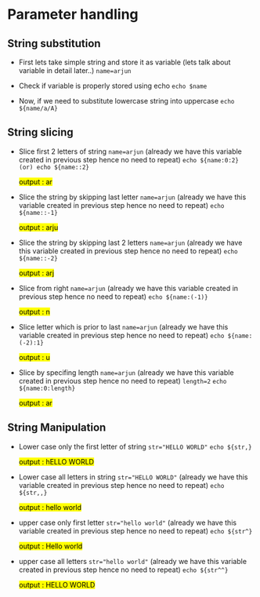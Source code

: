 # Parameter handling

## String substitution

- First lets take simple string and store it as variable (lets talk about variable in detail later..)
  `name=arjun`

- Check if variable is properly stored using echo
  `echo $name`

- Now, if we need to substitute lowercase string into uppercase
  `echo ${name/a/A}`

## String slicing

- Slice first 2 letters of string
  `name=arjun` (already we have this variable created in previous step hence no need to repeat)
  `echo ${name:0:2} (or) echo ${name::2}`

  <mark> output : ar </mark>

- Slice the string by skipping last letter
  `name=arjun` (already we have this variable created in previous step hence no need to repeat)
  `echo ${name::-1}`

  <mark> output : arju </mark>

- Slice the string by skipping last 2 letters
  `name=arjun` (already we have this variable created in previous step hence no need to repeat)
  `echo ${name::-2}`

  <mark> output : arj </mark>

- Slice from right
  `name=arjun` (already we have this variable created in previous step hence no need to repeat)
  `echo ${name:(-1)}`

  <mark> output : n </mark>

- Slice letter which is prior to last
  `name=arjun` (already we have this variable created in previous step hence no need to repeat)
  `echo ${name:(-2):1}`

  <mark> output : u </mark>

- Slice by specifing length
  `name=arjun` (already we have this variable created in previous step hence no need to repeat)
  `length=2`
  `echo ${name:0:length}`

  <mark> output : ar </mark>
 

## String Manipulation

- Lower case only the first letter of string
  `str="HELLO WORLD"`
  `echo ${str,}`

  <mark> output : hELLO WORLD </mark>

* Lower case all letters in string
  `str="HELLO WORLD"` (already we have this variable created in previous step hence no need to repeat)
  `echo ${str,,}`

  <mark> output : hello world </mark>

* upper case only first letter
  `str="hello world"` (already we have this variable created in previous step hence no need to repeat)
  `echo ${str^}`

  <mark> output : Hello world </mark>

* upper case all letters
  `str="hello world"` (already we have this variable created in previous step hence no need to repeat)
  `echo ${str^^}`

  <mark> output : HELLO WORLD </mark>